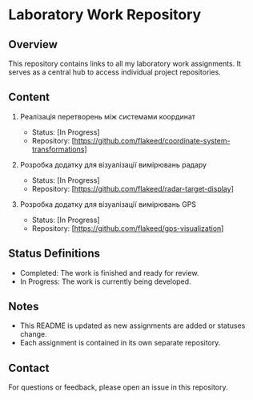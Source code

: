 # Laboratory Work Repository

## Overview

This repository contains links to all my laboratory work assignments. It serves as a central hub to access individual project repositories.

## Content

1. Реалізація перетворень між системами координат
   - Status: [In Progress]
   - Repository: [https://github.com/flakeed/coordinate-system-transformations]

2. Розробка додатку для візуалізації вимірювань радару
   - Status: [In Progress]
   - Repository: [https://github.com/flakeed/radar-target-display]

3. Розробка додатку для візуалізації вимірювань GPS
   - Status: [In Progress]
   - Repository: [https://github.com/flakeed/gps-visualization]

## Status Definitions

- Completed: The work is finished and ready for review.
- In Progress: The work is currently being developed.

## Notes

- This README is updated as new assignments are added or statuses change.
- Each assignment is contained in its own separate repository.

## Contact

For questions or feedback, please open an issue in this repository.
